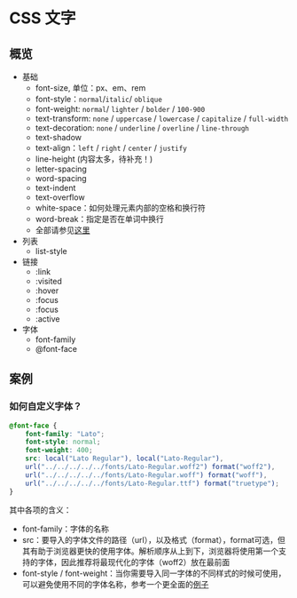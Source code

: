 # CSS 文字

## 概览

- 基础
  - font-size, 单位：px、em、rem
  - font-style：`normal`/`italic`/ `oblique`
  - font-weight: `normal`/ `lighter` / `bolder` / `100-900`
  - text-transform: `none` / `uppercase` / `lowercase` / `capitalize` / `full-width`
  - text-decoration: `none` / `underline` / `overline` / `line-through`
  - text-shadow
  - text-align：`left` / `right` / `center` / `justify`
  - line-height (内容太多，待补充！)
  - letter-spacing
  - word-spacing
  - text-indent
  - text-overflow
  - white-space：如何处理元素内部的空格和换行符
  - word-break：指定是否在单词中换行
  - 全部请参见[这里](https://developer.mozilla.org/en-US/docs/Learn/CSS/Styling_text/Fundamentals)
- 列表
  - list-style
- 链接
  - :link
  - :visited
  - :hover
  - :focus
  - :focus
  - :active
- 字体
  - font-family
  - @font-face

## 案例

### 如何自定义字体？

```css
@font-face {
	font-family: "Lato";
	font-style: normal;
	font-weight: 400;
	src: local("Lato Regular"), local("Lato-Regular"),
	url("../../../../../fonts/Lato-Regular.woff2") format("woff2"),
	url("../../../../../fonts/Lato-Regular.woff") format("woff"),
	url("../../../../../fonts/Lato-Regular.ttf") format("truetype");
}
```

其中各项的含义：

- font-family：字体的名称
- src：要导入的字体文件的路径（url），以及格式（format），format可选，但其有助于浏览器更快的使用字体。解析顺序从上到下，浏览器将使用第一个支持的字体，因此推荐将最现代化的字体（woff2）放在最前面
- font-style / font-weight：当你需要导入同一字体的不同样式的时候可使用，可以避免使用不同的字体名称，参考一个更全面的[例子](http://www.456bereastreet.com/archive/201012/font-face_tip_define_font-weight_and_font-style_to_keep_your_css_simple/)

